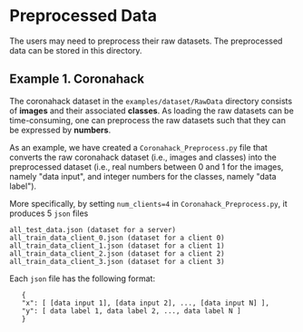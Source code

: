 # Preprocessed Data

The users may need to preprocess their raw datasets. The preprocessed data can be stored in this directory.

## Example 1. Coronahack
The coronahack dataset in the ``examples/dataset/RawData`` directory consists of **images** and their associated **classes**.
As loading the raw datasets can be time-consuming, one can preprocess the raw datasets such that they can be expressed by **numbers**.

As an example, we have created a ``Coronahack_Preprocess.py`` file that converts the raw coronahack dataset (i.e., images and classes) into the preprocessed dataset (i.e., real numbers between 0 and 1 for the images, namely "data input", and integer numbers for the classes, namely "data label").

More specifically, by setting ``num_clients=4`` in ``Coronahack_Preprocess.py``, it produces 5 ``json`` files

```
all_test_data.json (dataset for a server)
all_train_data_client_0.json (dataset for a client 0)
all_train_data_client_1.json (dataset for a client 1)
all_train_data_client_2.json (dataset for a client 2)
all_train_data_client_3.json (dataset for a client 3)
```

Each ``json`` file has the following format:

```
   {
   "x": [ [data input 1], [data input 2], ..., [data input N] ],
   "y": [ data label 1, data label 2, ..., data label N ]
   }
```
